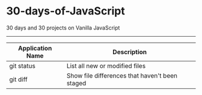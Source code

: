 # 30-days-of-JavaScript
30 days and 30 projects on Vanilla JavaScript

-----------------------------------------------------------------------------------

| Application Name | Description |
| ---| --- |
| git status | List all new or modified files |
| git diff | Show file differences that haven't been staged |
